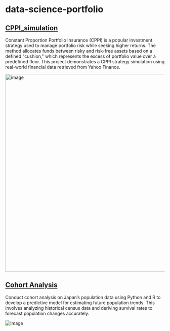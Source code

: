 # data-science-portfolio


## [CPPI_simulation](https://github.com/shuseiyokoi/data-science-portfolio/tree/main/CPPI_simulation)
Constant Proportion Portfolio Insurance (CPPI) is a popular investment strategy used to manage portfolio risk while seeking higher returns. The method allocates funds between risky and risk-free assets based on a defined "cushion," which represents the excess of portfolio value over a predefined floor. This project demonstrates a CPPI strategy simulation using real-world financial data retrieved from Yahoo Finance.

<img width="625" alt="image" src="https://github.com/user-attachments/assets/0fb779ab-be41-4194-91a4-08763feafe9a">


## [Cohort Analysis](https://github.com/shuseiyokoi/data-science-portfolio/blob/main/cohort-analysis)
Conduct cohort analysis on Japan’s population data using Python and R to develop a predictive model for estimating future population trends. This involves analyzing historical census data and deriving survival rates to forecast population changes accurately.

![image](https://github.com/user-attachments/assets/8bed1c89-3afe-4785-acbf-21a257f24927)
